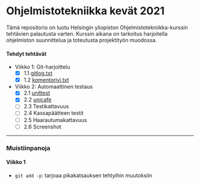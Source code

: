 # Ohjelmistotekniikka kevät 2021
Tämä repositorio on luotu Helsingin yliopiston Ohjelmistotekniikka-kurssin tehtävien palautusta varten.
Kurssin aikana on tarkoitus harjoitella ohjelmiston suunnittelua ja toteutusta projektityön muodossa.

#### Tehdyt tehtävät
- Viikko 1: Git-harjoittelu
   - [x] 1.1 [gitlog.txt](https://github.com/iosonja/ot-harjoitustyo/blob/main/laskarit/viikko1/gitlog.txt)
   - [x] 1.2 [komentorivi.txt](https://github.com/iosonja/ot-harjoitustyo/blob/main/laskarit/viikko1/komentorivi.txt)

- Viikko 2: Automaattinen testaus
   - [x] 2.1 [unittest](https://github.com/iosonja/ot-harjoitustyo/blob/main/laskarit/viikko2/src/tests/maksukortti_test.py)
   - [x] 2.2 [unicafe](https://github.com/iosonja/ot-harjoitustyo/blob/main/laskarit/viikko2/unicafe/src/tests/maksukortti_test.py)
   - [ ] 2.3 Testikattavuus
   - [ ] 2.4 Kassapäätteen testit
   - [ ] 2.5 Haarautumakattavuus
   - [ ] 2.6 Screenshot

---
### Muistiinpanoja<br>
#### Viikko 1
- `git add -p`: tarjoaa pikakatsauksen tehtyihin muutoksiin
